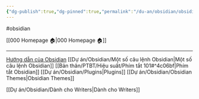 ```yaml
---
{"dg-publish":true,"dg-pinned":true,"permalink":"/du-an/obsidian/obsidian/","pinned":true,"dgPassFrontmatter":true}
---
```



#obsidian

[[000 Homepage 🏠\|000 Homepage 🏠]]
___

[Hướng dẫn của Obsidian](https://publish.obsidian.md/help-vi/)
[[Dự án/Obsidian/Một số câu lệnh Obsidian\|Một số câu lệnh Obsidian]]
[[Bản thân/PTBT/Hiệu suất/Phím tắt 101#^4c06bf\|Phím tắt Obsidian]]
[[Dự án/Obsidian/Plugins\|Plugins]]
[[Dự án/Obsidian/Obsidian Themes\|Obsidian Themes]]

[[Dự án/Obsidian/Dành cho Writers\|Dành cho Writers]]